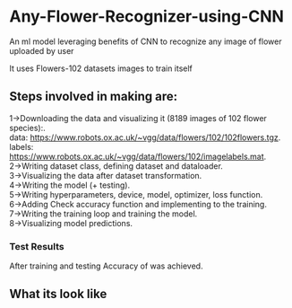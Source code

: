 # Any-Flower-Recognizer-using-CNN
An ml model leveraging benefits of CNN to recognize any image of flower uploaded by user

It uses Flowers-102 datasets images to train itself

## Steps involved in making are:
1->Downloading the data and visualizing it (8189 images of 102 flower species):.\
data: https://www.robots.ox.ac.uk/~vgg/data/flowers/102/102flowers.tgz. \
labels: https://www.robots.ox.ac.uk/~vgg/data/flowers/102/imagelabels.mat. \
2->Writing dataset class, defining dataset and dataloader.\
3->Visualizing the data after dataset transformation.\
4->Writing the model (+ testing).\
5->Writing hyperparameters, device, model, optimizer, loss function.\
6->Adding Check accuracy function and implementing to the training.\
7->Writing the training loop and training the model.\
8->Visualizing model predictions.


### Test Results
After training and testing Accuracy of <!--51% --> was achieved.

## What its look like
